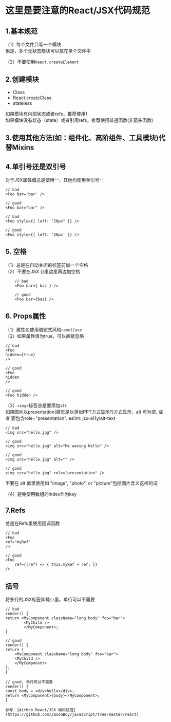 # 这里是要注意的React/JSX代码规范  

## 1.基本规范  
（1）每个文件只写一个模块  
但是，多个无状态模块可以放在单个文件中  

（2）不要使用`React.createElement`  

## 2.创建模块
* Class  
* React.createClass   
* stateless  

如果模块有内部状态或者refs，推荐使用1  
如果模块没有状态（state）或者引用refs，推荐使用普通函数(非箭头函数)   

## 3.使用其他方法(如：组件化、高阶组件、工具模块)代替Mixins  

## 4.单引号还是双引号  
对于JSX属性值总是使用`""`，其他均使用单引号`''`  

    // bad
    <Foo bar='bar' />

    // good
    <Foo bar="bar" />

    // bad
    <Foo style={{ left: "20px" }} />

    // good
    <Foo style={{ left: '20px' }} />  

## 5. 空格  
（1）总是在自动关闭的标签前加一个空格   
（2）不要在JSX {}里边里两边加空格  

        // bad
        <Foo bar={ baz } />

        // good
        <Foo bar={baz} />

## 6. Props属性  
（1）属性名使用骆驼式风格`camelCase`  
（2）如果属性值为true，可以直接忽略  

    // bad
    <Foo
    hidden={true}
    />

    // good
    <Foo
    hidden
    />

    // good
    <Foo hidden />

（3）`<img>`标签总是要添加`alt`   
 如果图片以presentation(感觉是以类似PPT方式显示?)方式显示，alt 可为空, 或者<img> 要包含role="presentation". eslint: jsx-a11y/alt-text
  
    // bad
    <img src="hello.jpg" />

    // good
    <img src="hello.jpg" alt="Me waving hello" />

    // good
    <img src="hello.jpg" alt="" />

    // good
    <img src="hello.jpg" role="presentation" />

不要在 alt 值里使用如 "image", "photo", or "picture"包括图片含义这样的词

（4）避免使用数组的index作为key  

## 7.Refs 
总是在Refs里使用回调函数

    // bad
    <Foo
    ref="myRef"
    />

    // good
    <Foo
        ref={(ref) => { this.myRef = ref; }}
    />  

## 括号 
将多行的JSX标签卸载`()`里，单行可以不需要   

    // bad
    render() {
    return <MyComponent className="long body" foo="bar">
            <MyChild />
            </MyComponent>;
    }

    // good
    render() {
    return (
        <MyComponent className="long body" foo="bar">
        <MyChild />
        </MyComponent>
    );
    }

    // good, 单行可以不需要
    render() {
    const body = <div>hello</div>;
    return <MyComponent>{body}</MyComponent>;
    }

    参考：[Airbnb React/JSX 编码规范](https://github.com/JasonBoy/javascript/tree/master/react)